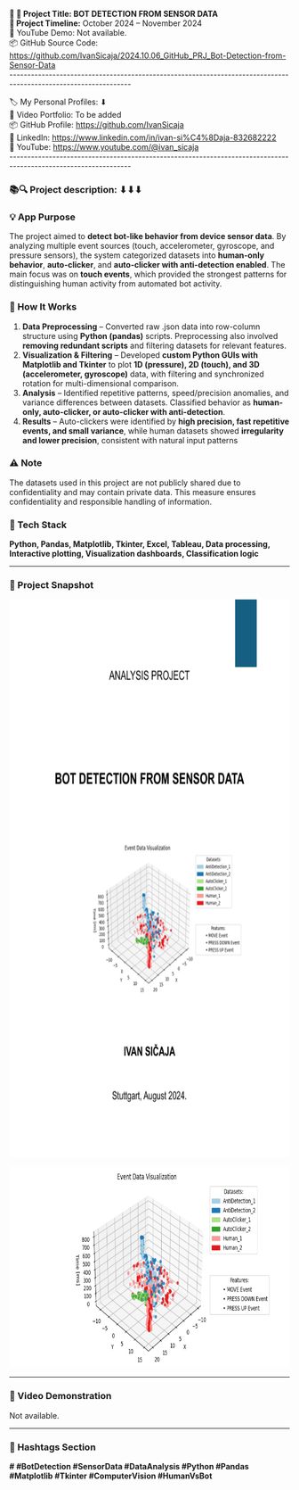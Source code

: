 **🧾 🎯 Project Title: BOT DETECTION FROM SENSOR DATA  
📅 Project Timeline:** October 2024 – November 2024  
🎥 YouTube Demo: Not available.  
📦 GitHub Source Code: <https://github.com/IvanSicaja/2024.10.06_GitHub_PRJ_Bot-Detection-from-Sensor-Data>  
\----------------------------------------------------------------------------------------------------------------

🏷️ My Personal Profiles: ⬇︎  
🎥 Video Portfolio: To be added  
📦 GitHub Profile: <https://github.com/IvanSicaja>  
🔗 LinkedIn: <https://www.linkedin.com/in/ivan-si%C4%8Daja-832682222>  
🎥 YouTube: <https://www.youtube.com/@ivan_sicaja>  
\----------------------------------------------------------------------------------------------------------------

### 📚🔍 Project description: ⬇︎⬇︎⬇︎

### 💡 App Purpose

The project aimed to **detect bot-like behavior from device sensor data**. By analyzing multiple event sources (touch, accelerometer, gyroscope, and pressure sensors), the system categorized datasets into **human-only behavior**, **auto-clicker**, and **auto-clicker with anti-detection enabled**. The main focus was on **touch events**, which provided the strongest patterns for distinguishing human activity from automated bot activity.

### 🧠 How It Works

1. **Data Preprocessing** – Converted raw .json data into row-column structure using **Python (pandas)** scripts. Preprocessing also involved **removing redundant scripts** and filtering datasets for relevant features.
2. **Visualization & Filtering** – Developed **custom Python GUIs with Matplotlib and Tkinter** to plot **1D (pressure), 2D (touch), and 3D (accelerometer, gyroscope)** data, with filtering and synchronized rotation for multi-dimensional comparison.
3. **Analysis** – Identified repetitive patterns, speed/precision anomalies, and variance differences between datasets. Classified behavior as **human-only, auto-clicker, or auto-clicker with anti-detection**.
4. **Results** – Auto-clickers were identified by **high precision, fast repetitive events, and small variance**, while human datasets showed **irregularity and lower precision**, consistent with natural input patterns

### ⚠️ Note

The datasets used in this project are not publicly shared due to confidentiality and may contain private data. This measure ensures confidentiality and responsible handling of information.

### 🔧 Tech Stack

**Python, Pandas, Matplotlib, Tkinter, Excel, Tableau, Data processing, Interactive plotting, Visualization dashboards, Classification logic**

---

### 📸 Project Snapshot

<p align="center">
  <img src="https://github.com/IvanSicaja/2024.10.06_GitHub_PRJ_Bot-Detection-from-Sensor-Data/blob/main/publish/2.0_Thumbnail_1.png?raw=true"
       alt="Bot Detection from Sensor Data Preview 1"
       width="640"
       height="1000">
</p>

<p align="center">
  <img src="https://github.com/IvanSicaja/2024.10.06_GitHub_PRJ_Bot-Detection-from-Sensor-Data/blob/main/publish/2.0_Thumbnail_2.png?raw=true"
       alt="Bot Detection from Sensor Data Preview 2"
       width="640"
       height="360">
</p>

---

### 🎥 Video Demonstration

Not available.


---



### 📣 Hashtags Section

**\# #BotDetection #SensorData #DataAnalysis #Python #Pandas #Matplotlib #Tkinter #ComputerVision #HumanVsBot**
